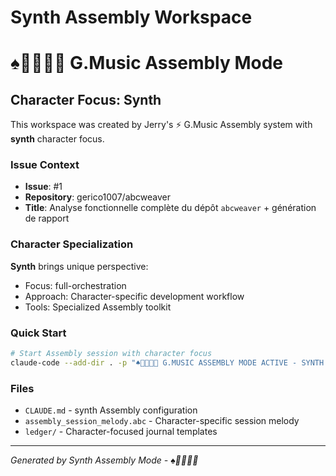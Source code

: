 # Synth Assembly Workspace
# ♠️🌿🎸🤖🧵 G.Music Assembly Mode

## Character Focus: Synth

This workspace was created by Jerry's ⚡ G.Music Assembly system with **synth** character focus.

### Issue Context
- **Issue**: #1
- **Repository**: gerico1007/abcweaver  
- **Title**: Analyse fonctionnelle complète du dépôt `abcweaver` + génération de rapport

### Character Specialization
**Synth** brings unique perspective:
- Focus: full-orchestration
- Approach: Character-specific development workflow
- Tools: Specialized Assembly toolkit

### Quick Start
```bash
# Start Assembly session with character focus
claude-code --add-dir . -p "♠️🌿🎸🤖🧵 G.MUSIC ASSEMBLY MODE ACTIVE - SYNTH FOCUS"
```

### Files
- `CLAUDE.md` - synth Assembly configuration
- `assembly_session_melody.abc` - Character-specific session melody
- `ledger/` - Character-focused journal templates

---
*Generated by Synth Assembly Mode - ♠️🌿🎸🤖🧵*

